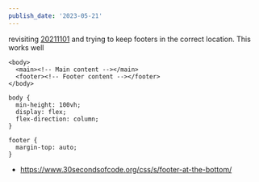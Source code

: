 ```yaml
---
publish_date: '2023-05-21'
---
```

revisiting [20211101](20211101.md) and trying to keep footers in the correct location. This works well

```
<body>
  <main><!-- Main content --></main>
  <footer><!-- Footer content --></footer>
</body>
```

```
body {
  min-height: 100vh;
  display: flex;
  flex-direction: column;
}

footer {
  margin-top: auto;
}
```

- https://www.30secondsofcode.org/css/s/footer-at-the-bottom/
